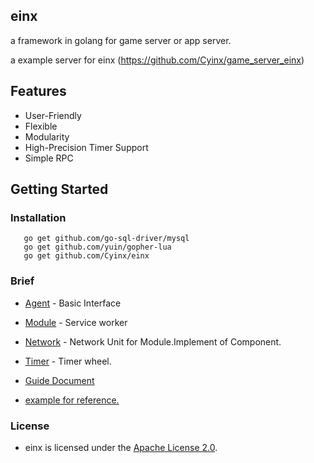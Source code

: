 ## einx

a framework in golang for game server or app server.

a example server for einx (https://github.com/Cyinx/game_server_einx)

## Features

* User-Friendly
* Flexible
* Modularity
* High-Precision Timer Support
* Simple RPC

## Getting Started

### Installation

```
   go get github.com/go-sql-driver/mysql
   go get github.com/yuin/gopher-lua
   go get github.com/Cyinx/einx
```

### Brief

* [Agent](https://github.com/Cyinx/einx/tree/master/agent) - Basic Interface
* [Module](https://github.com/Cyinx/einx/tree/master/module) - Service worker
* [Network](https://github.com/Cyinx/einx/tree/master/network) - Network Unit for Module.Implement of Component.
* [Timer](https://github.com/Cyinx/einx/tree/master/timer) - Timer wheel.

* [Guide Document](https://github.com/Cyinx/einx/wiki)
* [example for reference.](https://github.com/Cyinx/game_server_einx)

### License
* einx is licensed under the [Apache License 2.0](https://github.com/Cyinx/einx/blob/master/LICENSE).
